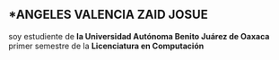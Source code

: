 *ANGELES VALENCIA ZAID JOSUE 
------
soy estudiente de **la Universidad Autónoma Benito Juárez de Oaxaca** primer semestre de la __Licenciatura en Computación__
